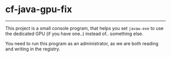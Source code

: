 # cf-java-gpu-fix
---

This project is a small console program, that helps you set `javaw.exe` to use the dedicated GPU (if you have one..) instead of.. something else.

You need to run this program as an administrator, as we are both reading and writing in the registry.
